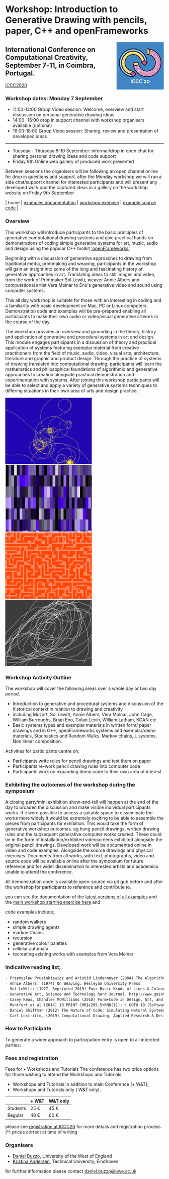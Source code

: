 # Workshop: Introduction to Generative Drawing with pencils, paper, C++ and openFrameworks 
<img style="float: right;" src="ICCC20.jpg">

## International Conference on Computational Creativity, September 7-11, in Coimbra, Portugal.
[ICCC2020](http://computationalcreativity.net/iccc20/)

### Workshop dates: Monday 7 September
 - 11:00-13:00 Group Video session: Welcome, overview and start discussion on personal generative drawing ideas
 - 14:00- 16:00 drop in support channel with workshop organisers available (optional)
 - 16:00-18:00 Group Video session: Sharing, review and presentation of developed ideas
 --------

- Tuesday - Thursday 8-10 September: informal/drop in open chat for sharing personal drawing ideas and code support 
- Friday 9th Online web gallery of produced work presented 

Between sessions the organisers will be following an open channel online for drop in questions and support, after the Monday workshop we will run a side chat/support channel for interested participants and will present any developed work and the captured ideas in a gallery on the workshop website on Friday 9th September


| home | [ examples documentation](example-code) | [ workshop exercise](example-code/README_workshop.md) | [example source code ](https://github.com/generative-drawing/generative-drawing.github.io/tree/master/example-code) |
### Overview

This workshop will introduce participants to the basic principles of generative computational drawing systems and give practical hands on demonstrations of coding simple generative systems for art, music, audio and design using the popular C++ toolkit ['openFrameworks'](https://openframeworks.cc).


Beginning with a discussion of generative approaches to drawing from traditional media, printmaking and weaving, participants in the workshop will gain an insight into some of the long and fascinating history of generative approaches in art. Translating ideas to still images and video, from the work of Printmaker Sol Lewitt, weaver Annie Albers and computational artist Vera Molnar to Eno's generative video and sound using computer systems.
 
This all day workshop is suitable for those with an interesting in coding and a familiarity with basic development on Mac, PC or Linux computers. Demonstration code and examples will be pre-prepared enabling all participants to make their own audio or video/visual generative artwork in the course of the day.

The workshop provides an overview and grounding in the theory, history and application of generative and procedural systems in art and design. This module engages participants in a discussion of theory and practical application of systems featuring exemplar material from creative practitioners from the field of music, audio, video, visual arts, architecture, literature and graphic and product design. Through the practice of systems of drawing translated into computational drawing, participants will learn the mathematics and philosophical foundations of algorithmic and generative approaches to creation alongside practical demonstration and experimentation with systems. After joining this workshop participants will be able to select and apply a variety of generative systems techniques to differing situations in their own area of arts and design practice.

![ant](ant.png) ![palette](palette.png) ![maze](maze.png) ![lines](lines.png)

### Workshop Activity Outline
The workshop will cover the following areas over a whole day or two day period.
- Introduction to generative and procedural systems and discussion of the historical context in relation to drawing and creativity
- including Mozart, Sol Lewitt, Annie Albers, Vera Molnar, John Cage, William Burroughs, Brian Eno, Golan Levin, William Latham, KOAN etc
- Basic systems types and exemplar materials in written form/ paper drawings and in C++, openFrameworks systems and exemplar/demo materials, Stochastics and Random Walks, Markov chains, L systems, Non linear composition.

Activities for participants centre on;

- Participants write rules for pencil drawings and test them on paper
- Participants re-work pencil drawing rules into computer code
- Participants work on expanding demo code to their own area of interest

### Exhibiting the outcomes of the workshop during the symposium

A closing party/mini exhibition show-and-tell will happen at the end of the day to broaden the discussion and make visible individual participants works. If it were possible to access a suitable space to disseminate the works more widely it would be extremely exciting to be able to assemble the pieces from participants for exhibition. This would take the form of generative workshop outcomes. eg hung pencil drawings, written drawing rules and the subsequent generative computer works created. These could be in the form of installation/exhibited videoscreens exhibited alongside the original pencil drawings. Developed work will be documented online in video and code examples. Alongside the source drawings and physical exercises. Documents from all works, with text, photographs, video and source code will be available online after the symposium for future reference and for wider dissemination to interested artists and academics unable to attend the conference.

All demonstration code is available open-source via git gub before and after the workshop for participants to reference and contribute to.

you can see the documentation of the [latest versions of all examples](example-code) and the [main workshop starting exercise here](example-code/README_workshop.md)
and  

code examples include;

* random walkers
* simple drawing agents
* markov Chains
* recursion
* generative colour palettes
* cellular automata
* recreating existing works with examples from Vera Molnar

### Indicative reading list;

```markdown
- Przemyslaw Prusinkiewicz and Aristid Lindenmayer (2004) The Algorithmic Beauty of Plants Springer-Verlag, New York
- Annie Albers. (1974) On Weaving. Wesleyan University Press
- Sol LeWitt: (1977, Reprinted 2019) Four Basic Kinds of Lines & Colour. Primary Information/ Printed Matter, Inc
- Generative Art, Science and Technology hard Journal. http://www.gasathj.com/tiki-index.php
- Casey Reas, Chandler McWilliams (2010) Form+Code in Design, Art, and Architecture
- Montfort et al (2014) 10 PRINT CHR$(205.5+RND(1)); : GOTO 10 (Software Studies)
- Daniel Shiffman (2012) The Nature of Code: Simulating Natural Systems with Processing
- Carl Lostritto, (2019) Computational Drawing, Applied Research & Design Inc

```

### How to Participate
To generate a wider approach to participation entry is open to all intereted parties:

### Fees and registration

Fees for • Workshops and Tutorials
The conference has two price options for those wishing to attend the Workshops and Tutorials:
* Workshops and Tutorials in addition to main Conference (+ W&T);
* Workshops and Tutorials only ( W&T only).

 

|   | + W&T  |  W&T only |
|---|---|---|
| Students  | 25 €  | 45 €  |
| Regular  | 40 €   | 60 €  |

please see [registration at ICCC20](http://computationalcreativity.net/iccc20/registration/) for more details and registration process.
 (*) prices correct at time of writing	
		
		

### Organisers

- [Daniel Buzzo](https://people.uwe.ac.uk/Person/DanielBuzzo), University of the West of England
- [Kristina Andersen](https://www.tue.nl/en/research/researchers/kristina-andersen/), Technical University, Eindhoven

for further information please contact [daniel.buzzo@uwe.ac.uk](daniel.buzzo@uwe.ac.uk)
